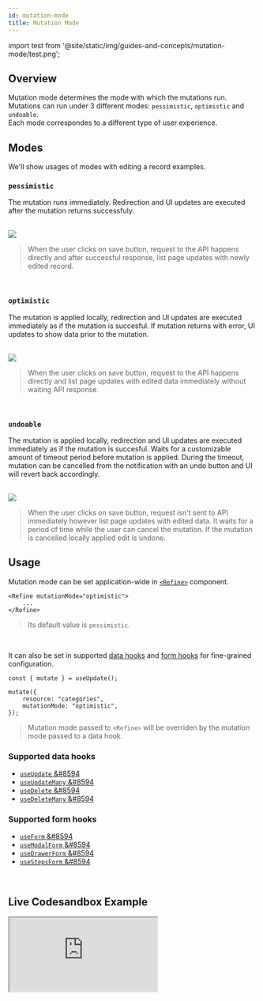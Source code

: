 ```yaml
---
id: mutation-mode
title: Mutation Mode
---
```


import test from '@site/static/img/guides-and-concepts/mutation-mode/test.png';

## Overview
Mutation mode determines the mode with which the mutations run. Mutations can run under 3 different modes: `pessimistic`, `optimistic` and `undoable`.  
Each mode correspondes to a different type of user experience.

## Modes

We'll show usages of modes with editing a record examples.

### `pessimistic`
The mutation runs immediately. Redirection and UI updates are executed after the mutation returns successfuly.

<br />

<div>
    <img src={test} />
</div>

> When the user clicks on save button, request to the API happens directly and after successful response, list page updates with newly edited record.

<br />

### `optimistic`
The mutation is applied locally, redirection and UI updates are executed immediately as if the mutation is succesful. If mutation returns with error, UI updates to show data prior to the mutation.

<br />

<div>
    <img src={test} />
</div>

> When the user clicks on save button, request to the API happens directly and list page updates with edited data immediately without waiting API response.

<br />

### `undoable`
The mutation is applied locally, redirection and UI updates are executed immediately as if the mutation is succesful. Waits for a customizable amount of timeout period before mutation is applied. During the timeout, mutation can be cancelled from the notification with an undo button and UI will revert back accordingly.

<br />

<div>
    <img src={test} />
</div>

> When the user clicks on save button, request isn't sent to API immediately however list page updates with edited data. It waits for a period of time while the user can cancel the mutation. If the mutation is cancelled locally applied edit is undone.

## Usage
Mutation mode can be set application-wide in [`<Refine>`](#) component. 

```tsx title="App.tsx"
<Refine mutationMode="optimistic">
    ...
</Refine>
```
>Its default value is `pessimistic`.

<br />

It can also be set in supported [data hooks](https://docs-mu-doc-refine.pankod.com/docs/api-references/hooks/data/useUpdate#mutation-mode) and [form hooks](https://docs-mu-doc-refine.pankod.com/docs/api-references/hooks/form/useForm#properties ) for fine-grained configuration. 

```tsx
const { mutate } = useUpdate();

mutate({
    resource: "categories",
    mutationMode: "optimistic",
});
```
> Mutation mode passed to `<Refine>` will be overriden by the mutation mode passed to a data hook.

### Supported data hooks

- [`useUpdate` &#8594](api-references/hooks/data/useUpdate.md)   
- [`useUpdateMany` &#8594](api-references/hooks/data/useUpdateMany.md)  
- [`useDelete` &#8594](api-references/hooks/data/useDelete.md)  
- [`useDeleteMany` &#8594](api-references/hooks/data/useDeleteMany.md)
### Supported form hooks

- [`useForm` &#8594](api-references/hooks/form/useForm.md)
- [`useModalForm` &#8594](api-references/hooks/form/useModalForm.md)
- [`useDrawerForm` &#8594](api-references/hooks/form/useDrawerForm.md)
- [`useStepsForm` &#8594](api-references/hooks/form/useStepsForm.md)


<br />

## Live Codesandbox Example

<iframe src="https://codesandbox.io/embed/refine-example-mutation-mode-yi9d6?autoresize=1&fontsize=14&module=%2Fsrc%2FApp.tsx&theme=dark&view=preview"
     style={{width: "100%", height:"80vh", border: "0px", borderRadius: "8px", overflow:"hidden"}}
     title="refine-example-mutation-mode"
     allow="accelerometer; ambient-light-sensor; camera; encrypted-media; geolocation; gyroscope; hid; microphone; midi; payment; usb; vr; xr-spatial-tracking"
     sandbox="allow-forms allow-modals allow-popups allow-presentation allow-same-origin allow-scripts"
   ></iframe>
